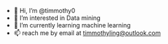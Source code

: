 - 👋 Hi, I’m @timmothy0
- 👀 I’m interested in Data mining
- 🌱 I’m currently learning machine learning
- 📫 reach me by email at timmothyling@outlook.com

<!---
timmothy0/timmothy0 is a ✨ special ✨ repository because its `README.md` (this file) appears on your GitHub profile.
You can click the Preview link to take a look at your changes.
--->
